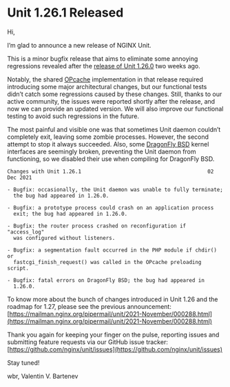 # Unit 1.26.1 Released

Hi,

I’m glad to announce a new release of NGINX Unit.

This is a minor bugfix release that aims to eliminate some annoying regressions
revealed after the [release of Unit 1.26.0](unit-1.26.0-released.md) two
weeks ago.

Notably, the shared [OPcache](https://www.php.net/manual/en/book.opcache.php) implementation in that
release required introducing some major architectural changes, but our
functional tests didn’t catch some regressions caused by these changes.  Still,
thanks to our active community, the issues were reported shortly after the
release, and now we can provide an updated version.  We will also improve our
functional testing to avoid such regressions in the future.

The most painful and visible one was that sometimes Unit daemon couldn’t
completely exit, leaving some zombie processes.  However, the second attempt to
stop it always succeeded.  Also, some [DragonFly BSD](https://www.dragonflybsd.org) kernel interfaces are seemingly broken,
preventing the Unit daemon from functioning, so we disabled their use when
compiling for DragonFly BSD.

```none
Changes with Unit 1.26.1                                         02 Dec 2021

- Bugfix: occasionally, the Unit daemon was unable to fully terminate;
  the bug had appeared in 1.26.0.

- Bugfix: a prototype process could crash on an application process
  exit; the bug had appeared in 1.26.0.

- Bugfix: the router process crashed on reconfiguration if "access_log"
  was configured without listeners.

- Bugfix: a segmentation fault occurred in the PHP module if chdir() or
  fastcgi_finish_request() was called in the OPcache preloading script.

- Bugfix: fatal errors on DragonFly BSD; the bug had appeared in
  1.26.0.
```

To know more about the bunch of changes introduced in Unit 1.26 and the roadmap
for 1.27, please see the previous announcement:
[https://mailman.nginx.org/pipermail/unit/2021-November/000288.html](https://mailman.nginx.org/pipermail/unit/2021-November/000288.html)

Thank you again for keeping your finger on the pulse, reporting issues and
submitting feature requests via our GitHub issue tracker:
[https://github.com/nginx/unit/issues](https://github.com/nginx/unit/issues)

Stay tuned!

wbr, Valentin V. Bartenev
